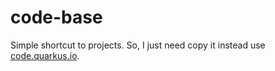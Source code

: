 # code-base

Simple shortcut to projects. So, I just need copy it instead use [code.quarkus.io](https://code.quarkus.io/).
